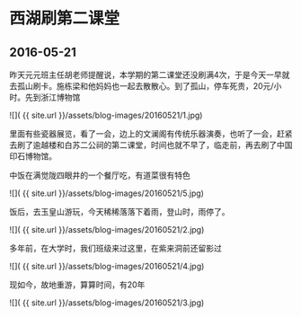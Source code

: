 西湖刷第二课堂
===========================

2016-05-21
---------------------------

昨天元元班主任胡老师提醒说，本学期的第二课堂还没刷满4次，于是今天一早就去孤山刷卡。施栋梁和他妈妈也一起去散散心。到了孤山，停车死贵，20元/小时。先到浙江博物馆

![]( {{ site.url }}/assets/blog-images/20160521/1.jpg)

里面有些瓷器展览，看了一会，边上的文澜阁有传统乐器演奏，也听了一会，赶紧去刷了逾越楼和白苏二公祠的第二课堂，时间也就不早了，临走前，再去刷了中国印石博物馆。

中饭在满觉陇四眼井的一个餐厅吃，有道菜很有特色

![]( {{ site.url }}/assets/blog-images/20160521/5.jpg)

饭后，去玉皇山游玩，今天稀稀落落下着雨，登山时，雨停了。

![]( {{ site.url }}/assets/blog-images/20160521/2.jpg)

多年前，在大学时，我们班级来过这里，在紫来洞前还留影过

![]( {{ site.url }}/assets/blog-images/20160521/4.jpg)

现如今，故地重游，算算时间，有20年

![]( {{ site.url }}/assets/blog-images/20160521/3.jpg)